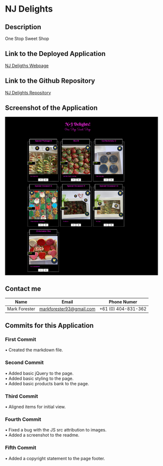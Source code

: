 # NJ Delights

## Description

One Stop Sweet Shop

<!-- ### Usage

When you open the page, you will be presented with several timeslots for a typical working day. You can type directly into the textbox for each of the timeblocks and save it. This persists in your localstorage of the browser but does not transfer to different browsers or across different devices. As you go through the day, the colour code of the timeblocks will change to reflect the time of the day. There is a colour legend placed at the right of the page. The colour code for the timeblocks resets at midnight. You can also choose to reset all tasks for the whole day, supposedly when you start a new day, by clicking the reset button at the bottom of the colour legend. -->

## Link to the Deployed Application

[NJ Deligths Webpage](https://forester93.github.io/NJ-Delights/)

## Link to the Github Repository

[NJ Delights Repository](https://github.com/Forester93/NJ-Delights)

## Screenshot of the Application

![Screenshot of the page](./assets/images/screenshot.png)

## Contact me

| Name          | Email                    | Phone Numer         |
| ------------- | ------------------------ | ------------------- |
| Mark Forester | markforester93@gmail.com | +61 (0) 404-831-362 |

## Commits for this Application

### First Commit

• Created the markdown file.

### Second Commit

• Added basic jQuery to the page.  
• Added basic styling to the page.  
• Added basic products bank to the page.

### Third Commit

• Aligned items for initial view.

### Fourth Commit

• Fixed a bug with the JS src attribution to images.  
• Added a screenshot to the readme.

### Fifth Commit

• Added a copyright statement to the page footer.
